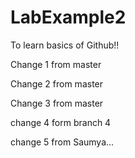 # LabExample2
To learn basics of Github!!

Change 1 from master

Change 2 from master

Change 3 from master

change 4 form branch 4

change 5 from Saumya...
